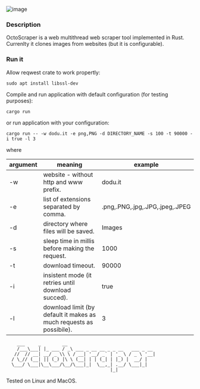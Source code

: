 ![image](https://user-images.githubusercontent.com/6343630/228673532-1777e0bf-eb28-4381-8ae8-093a1688b524.png)

### Description
OctoScraper is a web multithread web scraper tool implemented in Rust. Currenlty it clones images from websites (but it is configurable).

### Run it
Allow reqwest crate to work propertly:
```
sudo apt install libssl-dev
```

Compile and run application with default configuration (for testing purposes):
```
cargo run
```

or run application with your configuration:
```
cargo run -- -w dodu.it -e png,PNG -d DIRECTORY_NAME -s 100 -t 90000 -i true -l 3
```
where 

 | argument | meaning                               | example                  |
 -----------|---------------------------------------|--------------------------|
 | -w       |website - without http and www prefix. | dodu.it|
 | -e |list of extensions separated by comma. | .png,.PNG,.jpg,.JPG,.jpeg,.JPEG|
 | -d |directory where files will be saved. | Images|
 | -s |sleep time in millis before making the request. | 1000|
 | -t |download timeout. | 90000|
 | -i |insistent mode (it retries until download succed). | true|
 | -l |download limit (by default it makes as much requests as possibile). | 3|


```
    ___     _        __                                
    /___\___| |_ ___ / _\ ___ _ __ __ _ _ __   ___ _ __ 
   //  // __| __/ _ \\ \ / __| '__/ _` | '_ \ / _ \ '__|
  / \_// (__| || (_) |\ \ (__| | | (_| | |_) |  __/ |   
  \___/ \___|\__\___/\__/\___|_|  \__,_| .__/ \___|_|   
                                       |_|              
```    


Tested on Linux and MacOS.
